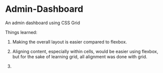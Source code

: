 # Admin-Dashboard
An admin dashboard using CSS Grid

Things learned:
1. Making the overall layout is easier compared to flexbox. 

2. Aligning content, especially within cells, would be easier using flexbox, but for the sake of learning grid, all alignment was done with grid.

3.

